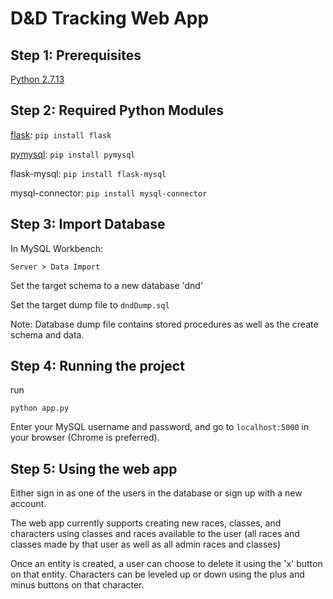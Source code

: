 # D&D Tracking Web App

## Step 1: Prerequisites
[Python 2.7.13](https://www.python.org/downloads/)

## Step 2: Required Python Modules
[flask](http://flask.pocoo.org/): `pip install flask`

[pymysql](https://github.com/PyMySQL/PyMySQL): `pip install pymysql`

flask-mysql: `pip install flask-mysql`

mysql-connector: `pip install mysql-connector`

## Step 3: Import Database
In MySQL Workbench: 
```
Server > Data Import
```
Set the target schema to a new database 'dnd'

Set the target dump file to `dndDump.sql`

Note: Database dump file contains stored procedures as well as the create schema and data.

## Step 4: Running the project
run

```
python app.py
```
Enter your MySQL username and password, and go to `localhost:5000` in your browser (Chrome is preferred).

## Step 5: Using the web app

Either sign in as one of the users in the database or sign up with a new account.

The web app currently supports creating new races, classes, and characters using classes and races available to the user (all races and classes made by that user as well as all admin races and classes)

Once an entity is created, a user can choose to delete it using the 'x' button on that entity.  Characters can be leveled up or down using the plus and minus buttons on that character.

